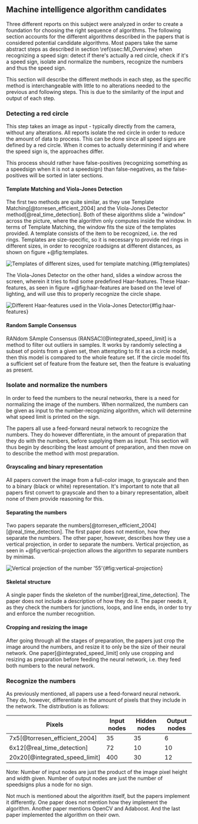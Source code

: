 ## Machine intelligence algorithm candidates
Three different reports on this subject were analyzed in order to create a foundation for choosing the right sequence of algorithms.
The following section accounts for the different algorithms described in the papers that is considered potential candidate algorithms.
Most papers take the same abstract steps as described in section \ref{ssec:MI_Overview} when recognizing a speed sign: detect if there's actually a red circle, check if it's a speed sign, isolate and normalize the numbers, recognize the numbers and thus the speed sign.

This section will describe the different methods in each step, as the specific method is interchangeable with little to no alterations needed to the previous and following steps. This is due to the similarity of the input and output of each step.

### Detecting a red circle
This step takes an image as input - typically directly from the camera, without any alterations.
All reports isolate the red circle in order to reduce the amount of data to process.
This can be done since all speed signs are defined by a red circle. When it comes to actually determining if and where the speed sign is, the approaches differ.

This process should rather have false-positives (recognizing something as a speedsign when it is not a speedsign) than false-negatives, as the false-positives will be sorted in later sections.

#### Template Matching and Viola-Jones Detection
The first two methods are quite similar, as they use Template Matching[@torresen_efficient_2004] and the Viola-Jones Detector method[@real_time_detection].
Both of these algorithms slide a "window" across the picture, where the algorithm only computes inside the window.
In terms of Template Matching, the window fits the size of the templates provided.
A template consists of the item to be recognized, i.e. the red rings.
Templates are size-specific, so it is necessary to provide red rings in different sizes, in order to recognize roadsigns at different distances, as shown on figure  +@fig:templates.

![Templates of different sizes, used for template matching. ](https://i.imgur.com/7HKscOf.png){#fig:templates}

The Viola-Jones Detector on the other hand, slides a window across the screen, wherein it tries to find some predefined Haar-features.
These Haar-features, as seen in figure +@fig:haar-features are based on the level of lighting, and will use this to properly recognize the circle shape.

![Different Haar-features used in the Viola-Jones Detector](https://qph.fs.quoracdn.net/main-qimg-f14c8b76756db356a4f168d3a998a061){#fig:haar-features}

#### Random Sample Consensus
RANdom SAmple Consensus (RANSAC)[@integrated_speed_limit] is a method to filter out outliers in samples. It works by randomly selecting a subset of points from a given set, then attempting to fit it as a circle model, then this model is compared to the whole feature set. If the circle model fits a sufficient set of feature from the feature set, then the feature is evaluating as present.

### Isolate and normalize the numbers
In order to feed the numbers to the neural networks, there is a need for normalizing the image of the numbers.
When normalized, the numbers can be given as input to the number-recognizing algorithm, which will determine what speed limit is printed on the sign.

The papers all use a feed-forward neural network to recognize the numbers.
They do however differentiate, in the amount of preparation that they do with the numbers, before supplying them as input.
This section will thus begin by describing the least amount of preparation, and then move on to describe the method with most preparation.

#### Grayscaling and binary representation
All papers convert the image from a full-color image, to grayscale and then to a binary (black or white) representation.
It's important to note that all papers first convert to grayscale and then to a binary representation, albeit none of them provide reasoning for this.

#### Separating the numbers
Two papers separate the numbers[@torresen_efficient_2004][@real_time_detection].
The first paper does not mention, how they separate the numbers.
The other paper, however, describes how they use a vertical projection, in order to separate the numbers.
Vertical projection, as seen in +@fig:vertical-projection allows the algorithm to separate numbers by minimas.

![Vertical projection of the number '55'](https://i.imgur.com/zZcWtEQ.png){#fig:vertical-projection}

#### Skeletal structure
A single paper finds the skeleton of the number[@real_time_detection].
The paper does not include a description of how they do it.
The paper needs it, as they check the numbers for junctions, loops, and line ends, in order to try and enforce the number recognition.

#### Cropping and resizing the image
After going through all the stages of preparation, the papers just crop the image around the numbers, and resize it to only be the size of their neural network.
One paper[@integrated_speed_limit] only use cropping and resizing as preparation before feeding the neural network, i.e. they feed both numbers to the neural network.

### Recognize the numbers
As previously mentioned, all papers use a feed-forward neural network.
They do, however, differentiate in the amount of pixels that they include in the network.
The distribution is as follows:

| Pixels                         | Input nodes  | Hidden nodes  | Output nodes |
| ------------------------------ |-------------| -----|----|
| 7x5[@torresen_efficient_2004]  | 35 | 35 | 6 |
| 6x12[@real_time_detection]     | 72 | 10 | 10 |
| 20x20[@integrated_speed_limit] | 400 | 30 | 12 |

Note: Number of input nodes are just the product of the image pixel height and width given. Number of output nodes are just the number of speedsigns plus a node for no sign.

Not much is mentioned about the algorithm itself, but the papers implement it differently.
One paper does not mention how they implement the algorithm.
Another paper mentions OpenCV and Adaboost.
And the last paper implemented the algorithm on their own.
